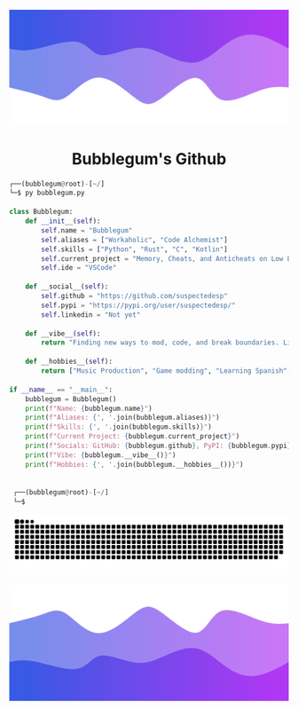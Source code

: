 ![Header](./header.png)

<h1 align="center">Bubblegum's Github</h1>

```python
┌──(bubblegum@root)-[~/]
└─$ py bubblegum.py

class Bubblegum:
    def __init__(self):
        self.name = "Bubblegum"
        self.aliases = ["Workaholic", "Code Alchemist"]
        self.skills = ["Python", "Rust", "C", "Kotlin"]
        self.current_project = "Memory, Cheats, and Anticheats on Low Level"
        self.ide = "VSCode"

    def __social__(self):
        self.github = "https://github.com/suspectedesp"
        self.pypi = "https://pypi.org/user/suspectedesp/"
        self.linkedin = "Not yet"

    def __vibe__(self):
        return "Finding new ways to mod, code, and break boundaries. Live Fast, Die Old!"

    def __hobbies__(self):
        return ["Music Production", "Game modding", "Learning Spanish", "Playing D&D"]

if __name__ == "__main__":
    bubblegum = Bubblegum()
    print(f"Name: {bubblegum.name}")
    print(f"Aliases: {', '.join(bubblegum.aliases)}")
    print(f"Skills: {', '.join(bubblegum.skills)}")
    print(f"Current Project: {bubblegum.current_project}")
    print(f"Socials: GitHub: {bubblegum.github}, PyPI: {bubblegum.pypi}, LinkedIn: {bubblegum.linkedin}")
    print(f"Vibe: {bubblegum.__vibe__()}")
    print(f"Hobbies: {', '.join(bubblegum.__hobbies__())}")


 ┌──(bubblegum@root)-[~/]
 └─$
```
<img src="https://raw.githubusercontent.com/suspectedesp/suspectedesp/45047868599db3be58cb9c75c18bd97e3d2d54da/grid-snake.svg">

![Footer](./footer.png)
